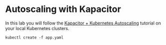 # Autoscaling with Kapacitor

In this lab you will follow the [Kapacitor + Kubernetes Autoscaling](https://github.com/influxdata/k8s-kapacitor-autoscale) tutorial on your local Kubernetes clusters.

```
kubectl create -f app.yaml
```

```

```
